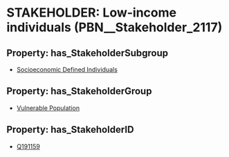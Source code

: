 # STAKEHOLDER: __Low-income individuals__ (PBN__Stakeholder_2117)

## Property: has_StakeholderSubgroup

* [Socioeconomic Defined Individuals](PBN__StakeholderSubgroup_89)

## Property: has_StakeholderGroup

* [Vulnerable Population](PBN__StakeholderGroup_6)

## Property: has_StakeholderID

* [Q191159](Q191159)

